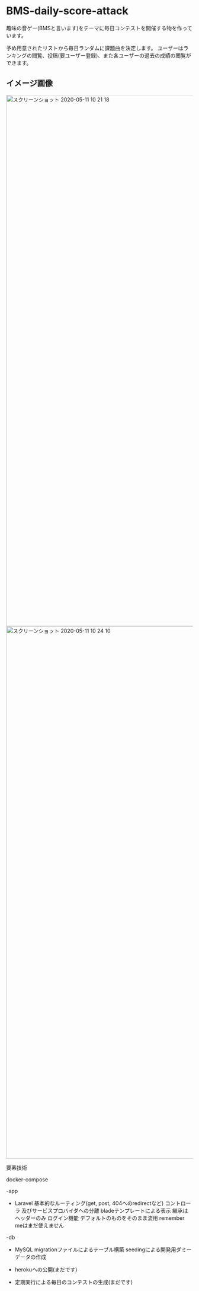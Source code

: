 # BMS-daily-score-attack
趣味の音ゲー(BMSと言います)をテーマに毎日コンテストを開催する物を作っています。

予め用意されたリストから毎日ランダムに課題曲を決定します。
ユーザーはランキングの閲覧、投稿(要ユーザー登録)、また各ユーザーの過去の成績の閲覧ができます。

## イメージ画像

<img width="1434" alt="スクリーンショット 2020-05-11 10 21 18" src="https://user-images.githubusercontent.com/37926549/81516009-7878ed80-9371-11ea-9303-5d0300be3647.png">


<img width="1437" alt="スクリーンショット 2020-05-11 10 24 10" src="https://user-images.githubusercontent.com/37926549/81516050-a2321480-9371-11ea-8794-8c7c3a7b18b6.png">

要素技術  

docker-compose

-app 
- Laravel
    基本的なルーティング(get, post, 404へのredirectなど)
    コントローラ 及びサービスプロバイダへの分離
    bladeテンプレートによる表示
      継承はヘッダーのみ
    ログイン機能
      デフォルトのものをそのまま流用
       remember meはまだ使えません

-db
- MySQL
    migrationファイルによるテーブル構築
    seedingによる開発用ダミーデータの作成

- herokuへの公開(まだです)
- 定期実行による毎日のコンテストの生成(まだです)
